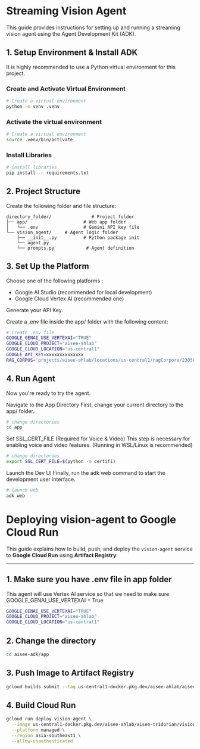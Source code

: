 # Streaming Vision Agent

This guide provides instructions for setting up and running a streaming vision agent using the Agent Development Kit (ADK).

## 1. Setup Environment & Install ADK

It is highly recommended to use a Python virtual environment for this project.

### Create and Activate Virtual Environment

```bash
# Create a virtual environment
python -m venv .venv
```

### Activate the virtual environment

```bash
# Create a virtual environment
source .venv/bin/activate
```

### Install Libraries

```bash
# install libraries
pip install -r requirements.txt
```

## 2. Project Structure
Create the following folder and file structure:
```
directory_folder/               # Project folder
├── app/                     # Web app folder
│   └── .env                 # Gemini API key file
└── vision_agent/     # Agent logic folder
    ├── __init__.py          # Python package init
    └── agent.py
    └── prompts.py            # Agent definition
```

## 3. Set Up the Platform
Choose one of the following platforms :
- Google AI Studio (recommended for local development)
- Google Cloud Vertex AI (recommended one)

Generate your API Key.

Create a .env file inside the app/ folder with the following content:
```bash
# Create .env file
GOOGLE_GENAI_USE_VERTEXAI="TRUE"
GOOGLE_CLOUD_PROJECT="aisee-ahlab"
GOOGLE_CLOUD_LOCATION="us-central1"
GOOGLE_API_KEY=xxxxxxxxxxxxxx
RAG_CORPUS='projects/aisee-ahlab/locations/us-central1/ragCorpora/2305843009213693952'
```


## 4. Run Agent
Now you're ready to try the agent.

Navigate to the App Directory
First, change your current directory to the app/ folder.

```bash
# change directories
cd app
```

Set SSL_CERT_FILE (Required for Voice & Video)
This step is necessary for enabling voice and video features. (Running in WSL/Linux is recommended)

```bash
# change directories
export SSL_CERT_FILE=$(python -m certifi)
```

Launch the Dev UI
Finally, run the adk web command to start the development user interface.

```bash
# launch web
adk web
```





# Deploying vision-agent to Google Cloud Run

This guide explains how to build, push, and deploy the `vision-agent` service to **Google Cloud Run** using **Artifact Registry**.

---


## 1. Make sure you have .env file in app folder
This agent will use Vertex AI service so that we need to make sure GOOGLE_GENAI_USE_VERTEXAI = True

```bash
GOOGLE_GENAI_USE_VERTEXAI="TRUE"
GOOGLE_CLOUD_PROJECT="aisee-ahlab"
GOOGLE_CLOUD_LOCATION="us-central1"

```

## 2. Change the directory

```bash
cd aisee-adk/app

```

## 3. Push Image to Artifact Registry

```bash
gcloud builds submit --tag us-central1-docker.pkg.dev/aisee-ahlab/aisee-tridorian/vision-agent .

```


## 4. Build Cloud Run

```bash
gcloud run deploy vision-agent \
  --image us-central1-docker.pkg.dev/aisee-ahlab/aisee-tridorian/vision-agent \
  --platform managed \
  --region asia-southeast1 \
  --allow-unauthenticated 

```

